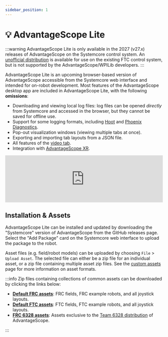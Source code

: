 ```yaml
---
sidebar_position: 1
---
```


# 💡 AdvantageScope Lite

:::warning
AdvantageScope Lite is only available in the 2027 (v27.x) releases of AdvantageScope on the Systemcore control system. An [unofficial distribution](/overview/installation#unofficial-distributions) is available for use on the existing FTC control system, but is not supported by the AdvantageScope/WPILib developers.
:::

AdvantageScope Lite is an upcoming browser-based version of AdvantageScope accessible from the Systemcore web interface and intended for on-robot development. Most features of the AdvantageScope desktop app are included in AdvantageScope Lite, with the following **omissions**:

- Downloading and viewing local log files: log files can be opened _directly_ from Systemcore and accessed in the browser, but they cannot be saved for offline use.
- Support for some logging formats, including [Hoot](https://v6.docs.ctr-electronics.com/en/stable/docs/api-reference/api-usage/signal-logging.html) and [Phoenix Diagnostics](/overview/live-sources/phoenix-diagnostics).
- Pop-out visualization windows (viewing multiple tabs at once).
- Exporting and importing tab layouts from a JSON file.
- All features of the [video tab](/tab-reference/video).
- Integration with [AdvantageScope XR](/tab-reference/3d-field/advantagescope-xr).

<iframe width="100%" style={{"aspect-ratio": "16 / 9"}} src="https://www.youtube.com/embed/lHsak9Mmx2M" title="AdvantageScope Lite Demo" frameborder="0" allow="accelerometer; autoplay; clipboard-write; encrypted-media; gyroscope; picture-in-picture; web-share" referrerpolicy="strict-origin-when-cross-origin" allowfullscreen></iframe>

## Installation & Assets

AdvantageScope Lite can be installed and updated by downloading the "Systemcore" version of AdvantageScope from the GitHub releases page. Select the "Add Package" card on the Systemcore web interface to upload the package to the robot.

Asset files (e.g. field/robot models) can be uploaded by choosing `File` > `Upload Asset`. The selected file can either be a zip file for an individual asset, or a zip file containing multiple asset zip files. See the [custom assets](/more-features/custom-assets/) page for more information on asset formats.

:::info
Zip files containing collections of common assets can be downloaded by clicking the links below:

- [**Default FRC assets**](https://github.com/Mechanical-Advantage/AdvantageScopeAssets/releases/download/bundles-v1/AllAssetsDefaultFRC.zip): FRC fields, FRC example robots, and all joystick layouts.
- [**Default FTC assets**](https://github.com/Mechanical-Advantage/AdvantageScopeAssets/releases/download/bundles-v1/AllAssetsDefaultFTC.zip): FTC fields, FTC example robots, and all joystick layouts.
- [**FRC 6328 assets**](https://github.com/Mechanical-Advantage/AdvantageScopeAssets/releases/download/bundles-v1/AllAssetsFRC6328.zip): Assets exclusive to the [Team 6328 distribution](/overview/installation#team-6328) of AdvantageScope.

:::
